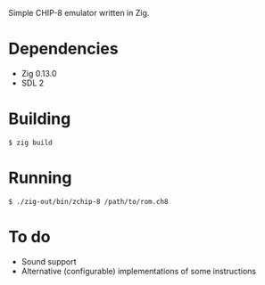Simple CHIP-8 emulator written in Zig.

# Dependencies

* Zig 0.13.0
* SDL 2

# Building

```
$ zig build
```

# Running

```
$ ./zig-out/bin/zchip-8 /path/to/rom.ch8
```

# To do

* Sound support
* Alternative (configurable) implementations of some instructions
